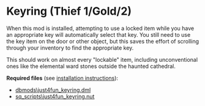 # Keyring (Thief 1/Gold/2)

When this mod is installed, attempting to use a locked item while you have an appropriate key will automatically select that key. You still need to use the key item on the door or other object, but this saves the effort of scrolling through your inventory to find the appropriate key.

This should work on almost every "lockable" item, including unconventional ones like the elemental ward stones outside the haunted cathedral.

**Required files** (see [installation instructions](Installation%20and%20Removal.md)):
* [dbmods\just4fun_keyring.dml](../dbmods/just4fun_keyring.dml?raw=1)
* [sq_scripts\just4fun_keyring.nut](../sq_scripts/just4fun_keyring.nut?raw=1)